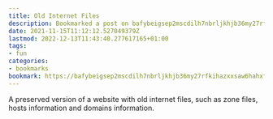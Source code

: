 ```yaml
---
title: Old Internet Files
description: Bookmarked a post on bafybeigsep2mscdilh7nbrljkhjb36my27rfkihazxxsaw6hahxfzth5am.ipfs.dweb.link
date: 2021-11-15T11:12:12.527049379Z
lastmod: 2022-12-13T11:43:40.277617165+01:00
tags:
- fun
categories:
- bookmarks
bookmark: https://bafybeigsep2mscdilh7nbrljkhjb36my27rfkihazxxsaw6hahxfzth5am.ipfs.dweb.link/
---
```


A preserved version of a website with old internet files, such as zone files, hosts information and domains information.

